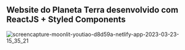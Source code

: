 ## Website do Planeta Terra desenvolvido com ReactJS + Styled Components

![screencapture-moonlit-youtiao-d8d59a-netlify-app-2023-03-23-15_35_21](https://user-images.githubusercontent.com/97764446/227315597-f8069fc1-f724-4b04-8518-681c242b459a.png)
